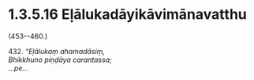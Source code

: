 

# 1.3.5.16 Eḷālukadāyikāvimānavatthu





(453--460.)

432\. _“Eḷālukaṃ ahamadāsiṃ,_  
_Bhikkhuno piṇḍāya carantassa;_  
_…pe…_  




